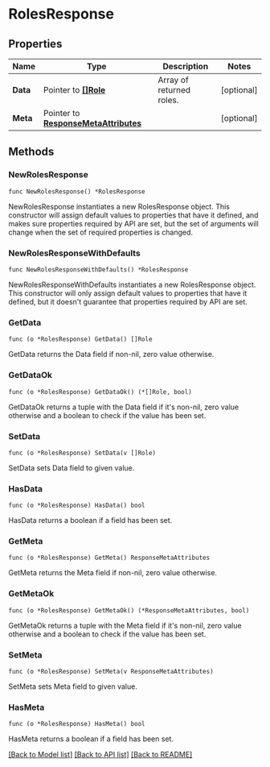 # RolesResponse

## Properties

| Name     | Type                                                               | Description              | Notes      |
| -------- | ------------------------------------------------------------------ | ------------------------ | ---------- |
| **Data** | Pointer to [**[]Role**](Role.md)                                   | Array of returned roles. | [optional] |
| **Meta** | Pointer to [**ResponseMetaAttributes**](ResponseMetaAttributes.md) |                          | [optional] |

## Methods

### NewRolesResponse

`func NewRolesResponse() *RolesResponse`

NewRolesResponse instantiates a new RolesResponse object.
This constructor will assign default values to properties that have it defined,
and makes sure properties required by API are set, but the set of arguments
will change when the set of required properties is changed.

### NewRolesResponseWithDefaults

`func NewRolesResponseWithDefaults() *RolesResponse`

NewRolesResponseWithDefaults instantiates a new RolesResponse object.
This constructor will only assign default values to properties that have it defined,
but it doesn't guarantee that properties required by API are set.

### GetData

`func (o *RolesResponse) GetData() []Role`

GetData returns the Data field if non-nil, zero value otherwise.

### GetDataOk

`func (o *RolesResponse) GetDataOk() (*[]Role, bool)`

GetDataOk returns a tuple with the Data field if it's non-nil, zero value otherwise
and a boolean to check if the value has been set.

### SetData

`func (o *RolesResponse) SetData(v []Role)`

SetData sets Data field to given value.

### HasData

`func (o *RolesResponse) HasData() bool`

HasData returns a boolean if a field has been set.

### GetMeta

`func (o *RolesResponse) GetMeta() ResponseMetaAttributes`

GetMeta returns the Meta field if non-nil, zero value otherwise.

### GetMetaOk

`func (o *RolesResponse) GetMetaOk() (*ResponseMetaAttributes, bool)`

GetMetaOk returns a tuple with the Meta field if it's non-nil, zero value otherwise
and a boolean to check if the value has been set.

### SetMeta

`func (o *RolesResponse) SetMeta(v ResponseMetaAttributes)`

SetMeta sets Meta field to given value.

### HasMeta

`func (o *RolesResponse) HasMeta() bool`

HasMeta returns a boolean if a field has been set.

[[Back to Model list]](../README.md#documentation-for-models) [[Back to API list]](../README.md#documentation-for-api-endpoints) [[Back to README]](../README.md)

